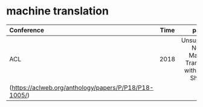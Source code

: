 # machine translation 
|Conference     |Time           |paper                                                                    |link       |
|:--------------|:-------------:|:-----------------------------------------------------------------------:|----------:|
|ACL            |2018           |Unsupervised Neural Machine Translation with Weight Sharing              |![link]
(https://aclweb.org/anthology/papers/P/P18/P18-1005/)|

